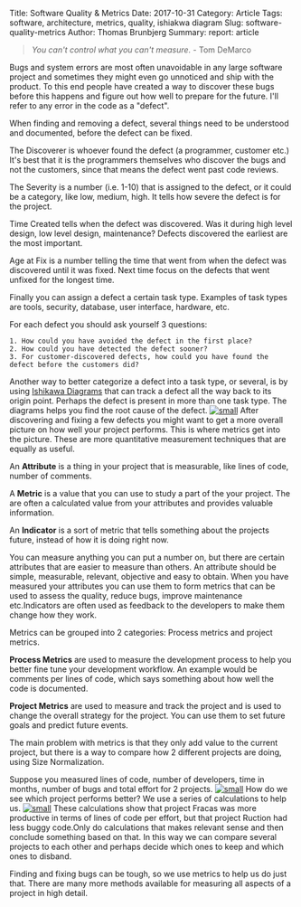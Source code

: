 Title: Software Quality & Metrics
Date: 2017-10-31
Category: Article
Tags: software, architecture, metrics, quality, ishiakwa diagram
Slug: software-quality-metrics
Author: Thomas Brunbjerg
Summary: 
report: article

>*You can't control what you can't measure.* - Tom DeMarco

Bugs and system errors are most often unavoidable in any large software project and sometimes they might even go unnoticed and ship with the product. To this end people have created a way to discover these bugs before this happens and figure out how well to prepare for the future. I'll refer to any error in the code as a "defect".

When finding and removing a defect, several things need to be understood and documented, before the defect can be fixed.

The Discoverer is whoever found the defect (a programmer, customer etc.) It's best that it is the programmers themselves who discover the bugs and not the customers, since that means the defect went past code reviews.

The Severity is a number (i.e. 1-10) that is assigned to the defect, or it could be a category, like low, medium, high. It tells how severe the defect is for the project.

Time Created tells when the defect was discovered. Was it during high level design, low level design, maintenance?  Defects discovered the earliest are the most important.

Age at Fix is a number telling the time that went from when the defect was discovered until it was fixed. Next time focus on the defects that went unfixed for the longest time.

Finally you can assign a defect a certain task type. Examples of task types are tools, security, database, user interface, hardware, etc.

For each defect you should ask yourself 3 questions:

    1. How could you have avoided the defect in the first place?
    2. How could you have detected the defect sooner?
    3. For customer-discovered defects, how could you have found the defect before the customers did?

Another way to better categorize a defect into a task type, or several, is by using [Ishikawa Diagrams](https://en.wikipedia.org/wiki/Ishikawa_diagram) that can track a defect all the way back to its origin point. Perhaps the defect is present in more than one task type. The diagrams helps you find the root cause of the defect.
[![small]({static}/img/article/ishikawa.jpg)]({static}/img/article/ishikawa.jpg)
After discovering and fixing a few defects you might want to get a more overall picture on how well your project performs. This is where metrics get into the picture. These are more quantitative measurement techniques that are equally as useful.

An **Attribute** is a thing in your project that is measurable, like lines of code, number of comments.

A **Metric** is a value that you can use to study a part of the your project. The are often a calculated value from your attributes and provides valuable information.

An **Indicator** is a sort of metric that tells something about the projects future, instead of how it is doing right now.

You can measure anything you can put a number on, but there are certain attributes that are easier to measure than others. An attribute should be simple, measurable, relevant, objective and easy to obtain. When you have measured your attributes you can use them to form metrics that can be used to assess the quality, reduce bugs, improve maintenance etc.Indicators are often used as feedback to the developers to make them change how they work.

Metrics can be grouped into 2 categories: Process metrics and project metrics.

**Process Metrics** are used to measure the development process to help you better fine tune your development workflow. An example would be comments per lines of code, which says something about how well the code is documented.

**Project Metrics** are used to measure and track the project and is used to change the overall strategy for the project. You can use them to set future goals and predict future events.

The main problem with metrics is that they only add value to the current project, but there is a way to compare how 2 different projects are doing, using Size Normalization.

Suppose you measured lines of code, number of developers, time in months, number of bugs and total effort for 2 projects.
[![small]({static}/img/article/metric_table_1.png)]({static}/img/article/metric_table_1.png)
How do we see which project performs better? We use a series of calculations to help us.
[![small]({static}/img/article/metric_table_2.png)]({static}/img/article/metric_table_2.png)
These calculations show that project Fracas was more productive in terms of lines of code per effort, but that project Ruction had less buggy code.Only do calculations that makes relevant sense and then conclude something based on that. In this way we can compare several projects to each other and perhaps decide which ones to keep and which ones to disband.

Finding and fixing bugs can be tough, so we use metrics to help us do just that. There are many more methods available for measuring all aspects of a project in high detail.